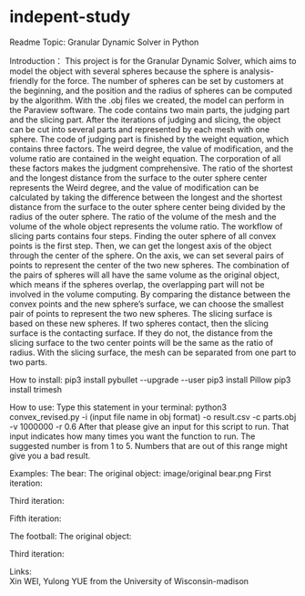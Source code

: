 # indepent-study
Readme
Topic: Granular Dynamic Solver in Python

Introduction：
This project is for the Granular Dynamic Solver, which aims to model the object with several spheres because the sphere is analysis-friendly for the force. The number of spheres can be set by customers at the beginning, and the position and the radius of spheres can be computed by the algorithm. With the .obj files we created, the model can perform in the Paraview software.
The code contains two main parts, the judging part and the slicing part. After the iterations of judging and slicing, the object can be cut into several parts and represented by each mesh with one sphere. 
The code of judging part is finished by the weight equation, which contains three factors. The weird degree, the value of modification, and the volume ratio are contained in the weight equation. The corporation of all these factors makes the judgment comprehensive. The ratio of the shortest and the longest distance from the surface to the outer sphere center represents the Weird degree, and the value of modification can be calculated by taking the difference between the longest and the shortest distance from the surface to the outer sphere center being divided by the radius of the outer sphere. The ratio of the volume of the mesh and the volume of the whole object represents the volume ratio.
The workflow of slicing parts contains four steps. Finding the outer sphere of all convex points is the first step. Then, we can get the longest axis of the object through the center of the sphere. On the axis, we can set several pairs of points to represent the center of the two new spheres. The combination of the pairs of spheres will all have the same volume as the original object, which means if the spheres overlap, the overlapping part will not be involved in the volume computing. By comparing the distance between the convex points and the new sphere’s surface, we can choose the smallest pair of points to represent the two new spheres. The slicing surface is based on these new spheres. If two spheres contact, then the slicing surface is the contacting surface. If they do not, the distance from the slicing surface to the two center points will be the same as the ratio of radius. With the slicing surface, the mesh can be separated from one part to two parts.


How to install:
pip3 install pybullet --upgrade --user
pip3 install Pillow
pip3 install trimesh


How to use: 
Type this statement in your terminal: python3 convex_revised.py -i (input  file name in obj format) -o result.csv -c parts.obj -v 1000000 -r 0.6 
After that please give an input for this script to run. That input indicates how many times you want the function to run. The suggested number is from 1 to 5. Numbers that are out of this range might give you a bad result.

Examples:
The bear:
The original object:
image/original bear.png
First iteration:

Third iteration:

Fifth iteration:

The football:
The original object:


Third iteration:



Links:                 
Xin WEI, Yulong YUE from the University of Wisconsin-madison
